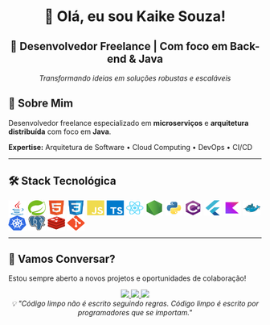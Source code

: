 <div align="center">

# 👋 Olá, eu sou Kaike Souza!

## 🚀 Desenvolvedor Freelance | Com foco em Back-end & Java

*Transformando ideias em soluções robustas e escaláveis*

</div>

## 🎯 Sobre Mim

Desenvolvedor freelance especializado em **microserviços** e **arquitetura distribuída** com foco em **Java**.

**Expertise:** Arquitetura de Software • Cloud Computing • DevOps • CI/CD

---

## 🛠️ Stack Tecnológica

<div style="display: inline_block">
  <!-- Reduced icon sizes from 40x50 to 30x35 -->
  <img align="center" alt="Java" height="30" width="35" src="https://raw.githubusercontent.com/devicons/devicon/master/icons/java/java-original.svg">
  <img align="center" alt="Spring Boot" height="30" width="35" src="https://raw.githubusercontent.com/devicons/devicon/master/icons/spring/spring-original.svg">
  <img align="center" alt="HTML5" height="30" width="35" src="https://raw.githubusercontent.com/devicons/devicon/master/icons/html5/html5-original.svg">
  <img align="center" alt="CSS3" height="30" width="35" src="https://raw.githubusercontent.com/devicons/devicon/master/icons/css3/css3-original.svg">
  <img align="center" alt="JavaScript" height="30" width="35" src="https://raw.githubusercontent.com/devicons/devicon/master/icons/javascript/javascript-plain.svg">
  <img align="center" alt="TypeScript" height="30" width="35" src="https://raw.githubusercontent.com/devicons/devicon/master/icons/typescript/typescript-plain.svg">
  <img align="center" alt="React" height="30" width="35" src="https://raw.githubusercontent.com/devicons/devicon/master/icons/react/react-original.svg">
  <img align="center" alt="Node.js" height="30" width="35" src="https://raw.githubusercontent.com/devicons/devicon/master/icons/nodejs/nodejs-original.svg">
  <img align="center" alt="Python" height="30" width="35" src="https://raw.githubusercontent.com/devicons/devicon/master/icons/python/python-original.svg">
  <img align="center" alt="C#" height="30" width="35" src="https://raw.githubusercontent.com/devicons/devicon/master/icons/csharp/csharp-original.svg">
  <img align="center" alt="Flutter" height="30" width="35" src="https://raw.githubusercontent.com/devicons/devicon/master/icons/flutter/flutter-original.svg">
  <img align="center" alt="Kotlin" height="30" width="35" src="https://raw.githubusercontent.com/devicons/devicon/master/icons/kotlin/kotlin-original.svg">
  <img align="center" alt="Docker" height="30" width="35" src="https://raw.githubusercontent.com/devicons/devicon/master/icons/docker/docker-original.svg">
  <img align="center" alt="Kubernetes" height="30" width="35" src="https://raw.githubusercontent.com/devicons/devicon/master/icons/kubernetes/kubernetes-plain.svg">
  <img align="center" alt="PostgreSQL" height="30" width="35" src="https://raw.githubusercontent.com/devicons/devicon/master/icons/postgresql/postgresql-original.svg">
  <img align="center" alt="Redis" height="30" width="35" src="https://raw.githubusercontent.com/devicons/devicon/master/icons/redis/redis-original.svg">
  <img align="center" alt="Git" height="30" width="35" src="https://raw.githubusercontent.com/devicons/devicon/master/icons/git/git-original.svg">
</div>

---

## 🤝 Vamos Conversar?

Estou sempre aberto a novos projetos e oportunidades de colaboração!

<div align="center">
  <a href="https://www.linkedin.com/in/kaike-souza-326167a2/" target="_blank">
    <img src="https://img.shields.io/badge/-LinkedIn-%230077B5?style=for-the-badge&logo=linkedin&logoColor=white">
  </a>
  <a href="mailto:kaike_souza@hotmail.com.br">
    <img src="https://img.shields.io/badge/-Outlook-%230078D7?style=for-the-badge&logo=microsoft-outlook&logoColor=white">
  </a>
  <a href="https://www.instagram.com/kaike9722/" target="_blank">
    <img src="https://img.shields.io/badge/-Instagram-%23E4405F?style=for-the-badge&logo=instagram&logoColor=white">
  </a>
</div>

<div align="center">
  <i>💡 "Código limpo não é escrito seguindo regras. Código limpo é escrito por programadores que se importam."</i>
</div>
